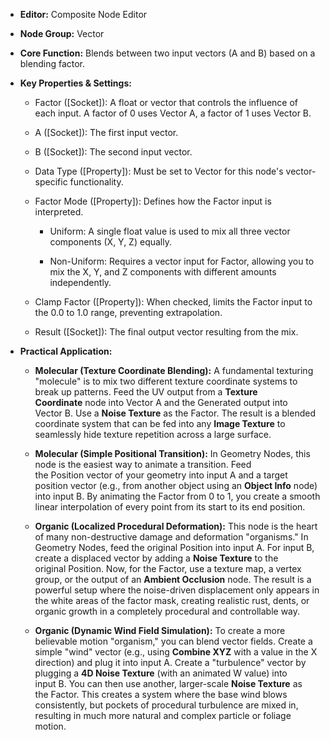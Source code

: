 - **Editor:** Composite Node Editor
- **Node Group:** Vector
    
- **Core Function:** Blends between two input vectors (A and B) based on a blending factor.
    
- **Key Properties & Settings:**
    
    - Factor ([Socket]): A float or vector that controls the influence of each input. A factor of 0 uses Vector A, a factor of 1 uses Vector B.
        
    - A ([Socket]): The first input vector.
        
    - B ([Socket]): The second input vector.
        
    - Data Type ([Property]): Must be set to Vector for this node's vector-specific functionality.
        
    - Factor Mode ([Property]): Defines how the Factor input is interpreted.
        
        - Uniform: A single float value is used to mix all three vector components (X, Y, Z) equally.
            
        - Non-Uniform: Requires a vector input for Factor, allowing you to mix the X, Y, and Z components with different amounts independently.
            
    - Clamp Factor ([Property]): When checked, limits the Factor input to the 0.0 to 1.0 range, preventing extrapolation.
        
    - Result ([Socket]): The final output vector resulting from the mix.
        
- **Practical Application:**
    
    - **Molecular (Texture Coordinate Blending):** A fundamental texturing "molecule" is to mix two different texture coordinate systems to break up patterns. Feed the UV output from a **Texture Coordinate** node into Vector A and the Generated output into Vector B. Use a **Noise Texture** as the Factor. The result is a blended coordinate system that can be fed into any **Image Texture** to seamlessly hide texture repetition across a large surface.
        
    - **Molecular (Simple Positional Transition):** In Geometry Nodes, this node is the easiest way to animate a transition. Feed the Position vector of your geometry into input A and a target position vector (e.g., from another object using an **Object Info** node) into input B. By animating the Factor from 0 to 1, you create a smooth linear interpolation of every point from its start to its end position.
        
    - **Organic (Localized Procedural Deformation):** This node is the heart of many non-destructive damage and deformation "organisms." In Geometry Nodes, feed the original Position into input A. For input B, create a displaced vector by adding a **Noise Texture** to the original Position. Now, for the Factor, use a texture map, a vertex group, or the output of an **Ambient Occlusion** node. The result is a powerful setup where the noise-driven displacement only appears in the white areas of the factor mask, creating realistic rust, dents, or organic growth in a completely procedural and controllable way.
        
    - **Organic (Dynamic Wind Field Simulation):** To create a more believable motion "organism," you can blend vector fields. Create a simple "wind" vector (e.g., using **Combine XYZ** with a value in the X direction) and plug it into input A. Create a "turbulence" vector by plugging a **4D Noise Texture** (with an animated W value) into input B. You can then use another, larger-scale **Noise Texture** as the Factor. This creates a system where the base wind blows consistently, but pockets of procedural turbulence are mixed in, resulting in much more natural and complex particle or foliage motion.